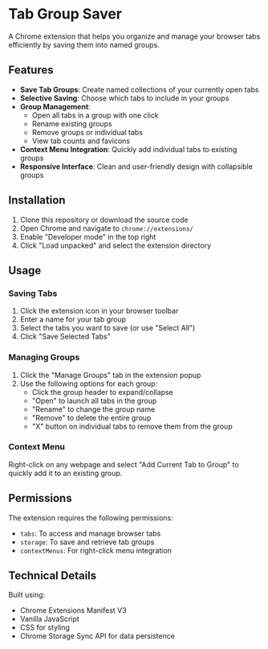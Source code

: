 # Tab Group Saver

A Chrome extension that helps you organize and manage your browser tabs efficiently by saving them into named groups.

## Features

- **Save Tab Groups**: Create named collections of your currently open tabs
- **Selective Saving**: Choose which tabs to include in your groups
- **Group Management**: 
  - Open all tabs in a group with one click
  - Rename existing groups
  - Remove groups or individual tabs
  - View tab counts and favicons
- **Context Menu Integration**: Quickly add individual tabs to existing groups
- **Responsive Interface**: Clean and user-friendly design with collapsible groups

## Installation

1. Clone this repository or download the source code
2. Open Chrome and navigate to `chrome://extensions/`
3. Enable "Developer mode" in the top right
4. Click "Load unpacked" and select the extension directory

## Usage

### Saving Tabs
1. Click the extension icon in your browser toolbar
2. Enter a name for your tab group
3. Select the tabs you want to save (or use "Select All")
4. Click "Save Selected Tabs"

### Managing Groups
1. Click the "Manage Groups" tab in the extension popup
2. Use the following options for each group:
   - Click the group header to expand/collapse
   - "Open" to launch all tabs in the group
   - "Rename" to change the group name
   - "Remove" to delete the entire group
   - "X" button on individual tabs to remove them from the group

### Context Menu
Right-click on any webpage and select "Add Current Tab to Group" to quickly add it to an existing group.

## Permissions

The extension requires the following permissions:
- `tabs`: To access and manage browser tabs
- `storage`: To save and retrieve tab groups
- `contextMenus`: For right-click menu integration

## Technical Details

Built using:
- Chrome Extensions Manifest V3
- Vanilla JavaScript
- CSS for styling
- Chrome Storage Sync API for data persistence
